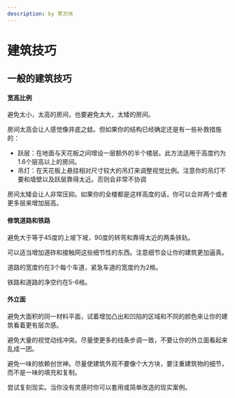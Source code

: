```yaml
---
description: by 草方块
---
```


# 建筑技巧

## 一般的建筑技巧

#### 宽高比例

避免太小，太高的房间，也要避免太大，太矮的房间。

房间太高会让人感觉像井底之蛙。但如果你的结构已经确定还是有一些补救措施的：

* 跃层：在地面与天花板之间增设一层额外的半个楼层。此方法适用于高度约为1.6个层高以上的房间。
* 吊灯：在天花板上悬挂相对尺寸较大的吊灯来调整视觉比例。注意你的吊灯不要和墙壁以及跃层靠得太近。否则会非常不协调

房间太矮会让人非常压抑。如果你的全楼都是这样高度的话，你可以合并两个或者更多层来增加层高。

#### 修筑道路和铁路

避免大于等于45度的上坡下坡，90度的转弯和靠得太近的两条铁轨。

可以适当增加道砟和接触网这些细节性的东西。注意细节会让你的建筑更加逼真。

道路的宽度约在3个每个车道，紧急车道的宽度约为2格。

铁路和道路的净空约在5-6格。

#### 外立面

避免大面积的同一材料平面，试着增加凸出和凹陷的区域和不同的颜色来让你的建筑看着更有层次感。

避免大量的视觉动线冲突。尽量使更多的线条步调一致，不要让你的外立面看起来乱成一团。

避免一味的依赖创世神。尽量使建筑外观不要像个大方块，要注重建筑物的细节，而不是一味的填充和复制。

尝试复刻现实。当你没有灵感时你可以套用或简单改造的现实案例。
